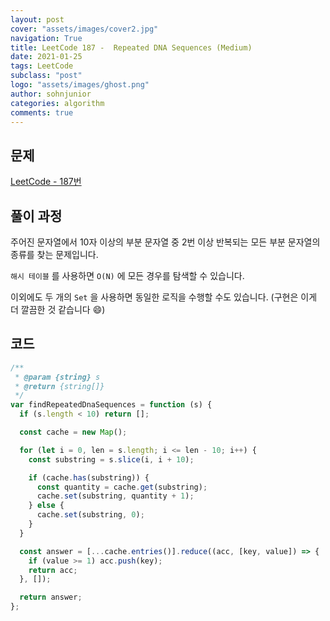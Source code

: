 ```yaml
---
layout: post
cover: "assets/images/cover2.jpg"
navigation: True
title: LeetCode 187 -  Repeated DNA Sequences (Medium)
date: 2021-01-25
tags: LeetCode
subclass: "post"
logo: "assets/images/ghost.png"
author: sohnjunior
categories: algorithm
comments: true
---
```


## 문제

[LeetCode - 187번](https://leetcode.com/problems/repeated-dna-sequences/)

## 풀이 과정

주어진 문자열에서 10자 이상의 부분 문자열 중 2번 이상 반복되는 모든 부분 문자열의 종류를 찾는 문제입니다.

`해시 테이블` 를 사용하면 `O(N)` 에 모든 경우를 탐색할 수 있습니다.

이외에도 두 개의 `Set` 을 사용하면 동일한 로직을 수행할 수도 있습니다. (구현은 이게 더 깔끔한 것 같습니다 😄)

## 코드

```javascript
/**
 * @param {string} s
 * @return {string[]}
 */
var findRepeatedDnaSequences = function (s) {
  if (s.length < 10) return [];

  const cache = new Map();

  for (let i = 0, len = s.length; i <= len - 10; i++) {
    const substring = s.slice(i, i + 10);

    if (cache.has(substring)) {
      const quantity = cache.get(substring);
      cache.set(substring, quantity + 1);
    } else {
      cache.set(substring, 0);
    }
  }

  const answer = [...cache.entries()].reduce((acc, [key, value]) => {
    if (value >= 1) acc.push(key);
    return acc;
  }, []);

  return answer;
};
```
